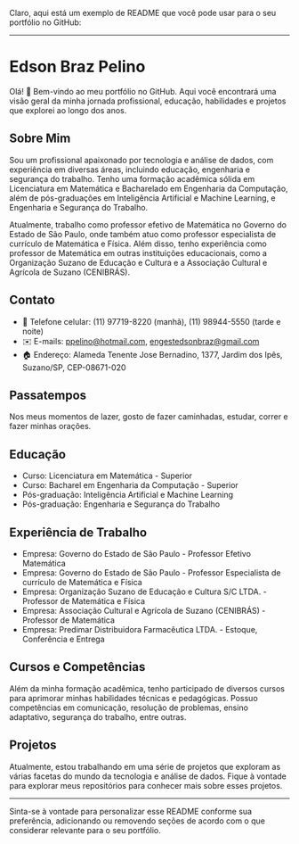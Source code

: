 Claro, aqui está um exemplo de README que você pode usar para o seu portfólio no GitHub:

---

# Edson Braz Pelino

Olá! 👋 Bem-vindo ao meu portfólio no GitHub. Aqui você encontrará uma visão geral da minha jornada profissional, educação, habilidades e projetos que explorei ao longo dos anos.

## Sobre Mim

Sou um profissional apaixonado por tecnologia e análise de dados, com experiência em diversas áreas, incluindo educação, engenharia e segurança do trabalho. Tenho uma formação acadêmica sólida em Licenciatura em Matemática e Bacharelado em Engenharia da Computação, além de pós-graduações em Inteligência Artificial e Machine Learning, e Engenharia e Segurança do Trabalho.

Atualmente, trabalho como professor efetivo de Matemática no Governo do Estado de São Paulo, onde também atuo como professor especialista de currículo de Matemática e Física. Além disso, tenho experiência como professor de Matemática em outras instituições educacionais, como a Organização Suzano de Educação e Cultura e a Associação Cultural e Agrícola de Suzano (CENIBRÁS).

## Contato

- 📱 Telefone celular: (11) 97719-8220 (manhã), (11) 98944-5550 (tarde e noite)
- ✉️ E-mails: ppelino@hotmail.com, engestedsonbraz@gmail.com
- 🏠 Endereço: Alameda Tenente Jose Bernadino, 1377, Jardim dos Ipês, Suzano/SP, CEP-08671-020

## Passatempos

Nos meus momentos de lazer, gosto de fazer caminhadas, estudar, correr e fazer minhas orações.

## Educação

- Curso: Licenciatura em Matemática - Superior
- Curso: Bacharel em Engenharia da Computação - Superior
- Pós-graduação: Inteligência Artificial e Machine Learning
- Pós-graduação: Engenharia e Segurança do Trabalho

## Experiência de Trabalho

- Empresa: Governo do Estado de São Paulo - Professor Efetivo Matemática
- Empresa: Governo do Estado de São Paulo - Professor Especialista de currículo de Matemática e Física
- Empresa: Organização Suzano de Educação e Cultura S/C LTDA. - Professor de Matemática e Física
- Empresa: Associação Cultural e Agrícola de Suzano (CENIBRÁS) - Professor de Matemática
- Empresa: Predimar Distribuidora Farmacêutica LTDA. - Estoque, Conferência e Entrega

## Cursos e Competências

Além da minha formação acadêmica, tenho participado de diversos cursos para aprimorar minhas habilidades técnicas e pedagógicas. Possuo competências em comunicação, resolução de problemas, ensino adaptativo, segurança do trabalho, entre outras.

## Projetos

Atualmente, estou trabalhando em uma série de projetos que exploram as várias facetas do mundo da tecnologia e análise de dados. Fique à vontade para explorar meus repositórios para conhecer mais sobre esses projetos.

---

Sinta-se à vontade para personalizar esse README conforme sua preferência, adicionando ou removendo seções de acordo com o que considerar relevante para o seu portfólio.
